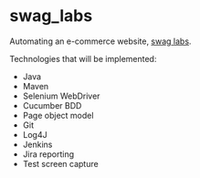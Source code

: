 # swag_labs

Automating an e-commerce website, [swag labs](https://www.saucedemo.com/v1/).

Technologies that will be implemented:

- Java
- Maven
- Selenium WebDriver
- Cucumber BDD
- Page object model
- Git
- Log4J
- Jenkins
- Jira reporting
- Test screen capture
